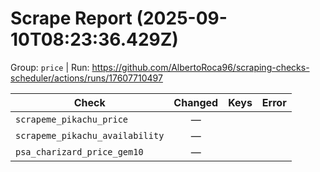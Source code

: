 # Scrape Report (2025-09-10T08:23:36.429Z)

Group: `price`  |  Run: https://github.com/AlbertoRoca96/scraping-checks-scheduler/actions/runs/17607710497

| Check | Changed | Keys | Error |
|---|:---:|:--|:--|
| `scrapeme_pikachu_price` | — |  |  |
| `scrapeme_pikachu_availability` | — |  |  |
| `psa_charizard_price_gem10` | — |  |  |
